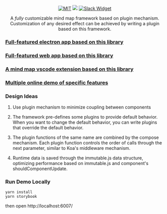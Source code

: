 <p align="center">
    <a href="https://github.com/awehook/ele-mind"><img src="https://img.shields.io/github/license/awehook/ele-mind.svg" alt="MIT"/></a>
    <a href="https://www.npmjs.com/package/@ele-mind/core"><img src="https://img.shields.io/npm/v/@ele-mind/core.svg?style=flat"/></a>
    <a href="https://join.slack.com/t/vscode-ele-mind/shared_invite/enQtODkyMzc0OTc0NDM1LWRlYjI3YzFmYjRiM2UwY2ExZGIzMDI3NzY4ODAwMmZlMTE3YjMxNGE1MDM4MTY5ZWNjZWJjYWQ4ZGFhZWZmZDc"><img src="https://img.shields.io/badge/join-us%20on%20slack-gray.svg?longCache=true&logo=slack&colorB=brightgreen" alt="Slack Widget"></a>
</p>
<p align="center">
  A <em>fully</em> customizable mind map framework based on plugin mechanism.
  Customization of any desired effect can be achieved by writing a plugin based on this framework.
</p>

### [Full-featured electron app based on this library](https://github.com/awehook/ele-mind-desktop)

### [Full-featured web app based on this library](https://awehook.github.io/react-mindmap)

### [A mind map vscode extension based on this library](https://github.com/awehook/vscode-ele-mind)

### [Multiple online demo of specific features](https://awehook.github.io/ele-mind/)

### Design Ideas

1. Use plugin mechanism to minimize coupling between components

2. The framework pre-defines some plugins to provide default behavior. When you want to change the default behavior, you can write plugins that override the default behavior.

3. The plugin functions of the same name are combined by the compose mechanism. Each plugin function controls the order of calls through the next parameter, similar to Koa's middleware mechanism.

4. Runtime data is saved through the immutable.js data structure, optimizing performance based on immutable.js and component's shouldComponentUpdate.

### Run Demo Locally

```
yarn install
yarn storybook
```

then open http://localhost:6007/
